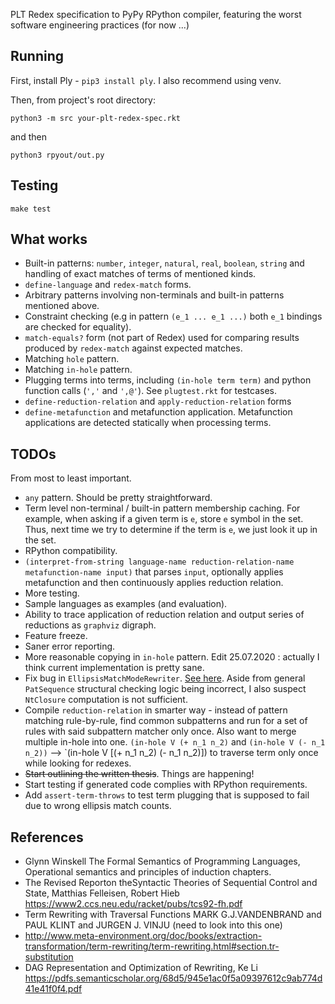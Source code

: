 PLT Redex specification to PyPy RPython compiler, featuring the worst software engineering practices (for now ...)

## Running 

First, install Ply - `pip3 install ply`. I also recommend using venv.

Then, from project's root directory:

```
python3 -m src your-plt-redex-spec.rkt
```

and then 

`python3 rpyout/out.py`


## Testing
`make test`

## What works 
* Built-in patterns: `number`, `integer`, `natural`, `real`, `boolean`, `string` and handling of exact matches of terms of mentioned kinds.
* `define-language` and `redex-match` forms. 
* Arbitrary patterns involving non-terminals and built-in patterns mentioned above.
* Constraint checking (e.g in pattern `(e_1 ... e_1 ...)` both `e_1` bindings are checked for equality).
* `match-equals?` form (not part of Redex) used for comparing results produced by `redex-match` against expected matches.
* Matching `hole` pattern.
* Matching `in-hole` pattern.
* Plugging terms into terms, including `(in-hole term term)` and python function calls (`','` and `',@'`). See `plugtest.rkt` for testcases.
* `define-reduction-relation` and `apply-reduction-relation` forms
* `define-metafunction` and metafunction application. Metafunction applications are detected statically when processing terms. 

## TODOs
From most to least important.
* `any` pattern. Should be pretty straightforward.
* Term level non-terminal / built-in pattern membership caching. For example, when asking if a given term is `e`, store `e` symbol in the set. Thus, next time we try to determine if the term is `e`, we just look it up in the set.
* RPython compatibility.
* `(interpret-from-string language-name reduction-relation-name metafunction-name input)`  that parses `input`, optionally applies metafunction and then continuously applies reduction relation.
* More testing.
* Sample languages as examples (and evaluation).
* Ability to trace application of reduction relation and output series of reductions as `graphviz` digraph.
* Feature freeze.
* Saner error reporting.
* More reasonable copying in `in-hole` pattern. Edit 25.07.2020 : actually I think current implementation is pretty sane.
* Fix bug in `EllipsisMatchModeRewriter`. [See here](https://github.com/mamysa/PyPltRedex/issues/1#issuecomment-656267262). Aside from general `PatSequence` structural checking logic being incorrect, I also suspect `NtClosure` computation is not sufficient.
* Compile `reduction-relation` in smarter way - instead of pattern matching rule-by-rule, find common subpatterns  and run for a set of rules with said subpattern matcher only once. Also want to merge multiple in-hole into one. `(in-hole V (+ n_1 n_2)` and `(in-hole V (- n_1 n_2))` --> `(in-hole V [(+ n_1 n_2) (- n_1 n_2)]) to traverse term only once while looking for redexes.
* ~~Start outlining the written thesis~~. Things are happening!
* Start testing if generated code complies with RPython requirements.
* Add `assert-term-throws` to test term plugging that is supposed to fail due to wrong ellipsis match counts.

## References
* Glynn Winskell The Formal Semantics of Programming Languages, Operational semantics and principles of induction chapters.
* The Revised Reporton theSyntactic Theories of Sequential Control and State, Matthias Felleisen, Robert Hieb https://www2.ccs.neu.edu/racket/pubs/tcs92-fh.pdf
* Term Rewriting with Traversal Functions MARK G.J.VANDENBRAND and PAUL KLINT and JURGEN J. VINJU (need to look into this one)
* http://www.meta-environment.org/doc/books/extraction-transformation/term-rewriting/term-rewriting.html#section.tr-substitution
* DAG Representation and Optimization of Rewriting, Ke Li https://pdfs.semanticscholar.org/68d5/945e1ac0f5a09397612c9ab774d41e41f0f4.pdf
